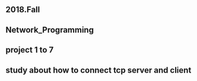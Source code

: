 ## 2018.Fall

## Network_Programming

## project 1 to 7

## study about how to connect tcp server and client
